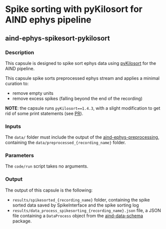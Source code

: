 # Spike sorting with pyKilosort for AIND ephys pipeline
## aind-ephys-spikesort-pykilosort


### Description

This capsule is designed to spike sort ephys data using [pyKilosort](https://github.com/int-brain-lab/pykilosort) for the AIND pipeline.

This capsule spike sorts preprocessed ephys stream and applies a minimal curation to:

- remove empty units
- remove excess spikes (falling beyond the end of the recording)

**NOTE**: the capsule runs `pyKilosort==1.4.3`, with a slight modification to get rid of some print statements (see [PR](https://github.com/int-brain-lab/pykilosort/pull/16)).


### Inputs

The `data/` folder must include the output of the [aind-ephys-preprocessing](https://github.com/AllenNeuralDynamics/aind-ephys-preprocessing), containing 
the `data/preprocessed_{recording_name}` folder.

### Parameters

The `code/run` script takes no arguments.

### Output

The output of this capsule is the following:

- `results/spikesorted_{recording_name}` folder, containing the spike sorted data saved by SpikeInterface and the spike sorting log
- `results/data_process_spikesorting_{recording_name}.json` file, a JSON file containing a `DataProcess` object from the [aind-data-schema](https://aind-data-schema.readthedocs.io/en/stable/) package.

